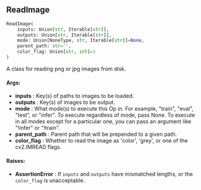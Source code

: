 ## ReadImage
```python
ReadImage(
	inputs: Union[str, Iterable[str]],
	outputs: Union[str, Iterable[str]],
	mode: Union[NoneType, str, Iterable[str]]=None,
	parent_path: str='',
	color_flag: Union[str, int]=1
)
```
A class for reading png or jpg images from disk.


#### Args:

* **inputs** :  Key(s) of paths to images to be loaded.
* **outputs** :  Key(s) of images to be output.
* **mode** :  What mode(s) to execute this Op in. For example, "train", "eval", "test", or "infer". To execute        regardless of mode, pass None. To execute in all modes except for a particular one, you can pass an argument        like "!infer" or "!train".
* **parent_path** :  Parent path that will be prepended to a given path.
* **color_flag** :  Whether to read the image as 'color', 'grey', or one of the cv2.IMREAD flags.

#### Raises:

* **AssertionError** :  If `inputs` and `outputs` have mismatched lengths, or the `color_flag` is unacceptable.